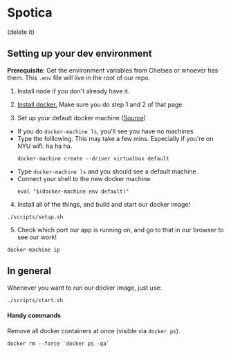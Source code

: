 # Spotica
(delete it)

## Setting up your dev environment

__Prerequisite__: Get the environment variables from Chelsea or whoever has them. This `.env` file will live in the root of our repo.

1. Install node if you don't already have it.

2. [Install docker.](https://docs.docker.com/docker-for-mac/) Make sure you do step 1 and 2 of that page.

3. Set up your default docker machine ([Source](https://docs.docker.com/machine/get-started/))
  - If you do `docker-machine ls`, you'll see you have no machines
  - Type the folllowing. This may take a few mins. Especially if you're on NYU wifi. ha ha ha.
    ```shell
    docker-machine create --driver virtualbox default
    ```
  - Type `docker-machine ls` and you should see a default machine
  - Connect your shell to the new docker machine
    ```shell
    eval "$(docker-machine env default)"
    ```

4. Install all of the things, and build and start our docker image!
  ```shell
  ./scripts/setup.sh
  ```

5. Check which port our app is running on, and go to that in our browser to see our work!
  ```shell
  docker-machine ip
  ```

## In general

Whenever you want to run our docker image, just use:

```shell
./scripts/start.sh
```

#### Handy commands

Remove all docker containers at once (visible via `docker ps`).

```shell
docker rm --force `docker ps -qa`
```
